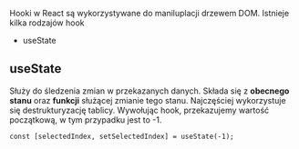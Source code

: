 Hooki w React są wykorzystywane do maniluplacji drzewem DOM. Istnieje kilka rodzajów hook
- useState


## useState
Służy do śledzenia zmian w przekazanych danych. Składa się z **obecnego stanu** oraz **funkcji** służącej zmianie tego stanu. Najczęściej wykorzystuje się destrukturyzację tablicy. Wywołując hook, przekazujemy wartość początkową, w tym przypadku jest to -1.
```
const [selectedIndex, setSelectedIndex] = useState(-1);
```